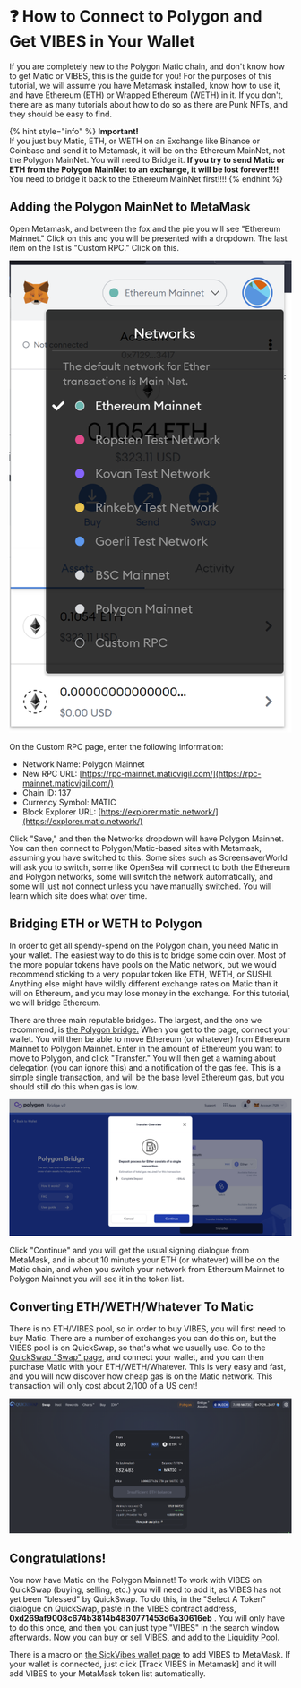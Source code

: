 # ❓ How to Connect to Polygon and Get VIBES in Your Wallet

If you are completely new to the Polygon Matic chain, and don't know how to get Matic or VIBES, this is the guide for you! For the purposes of this tutorial, we will assume you have Metamask installed, know how to use it, and have Ethereum \(ETH\) or Wrapped Ethereum \(WETH\) in it. If you don't, there are as many tutorials about how to do so as there are Punk NFTs, and they should be easy to find. 

{% hint style="info" %}
**Important!**   
If you just buy Matic, ETH, or WETH on an Exchange like Binance or Coinbase and send it to Metamask, it will be on the Ethereum MainNet, not the Polygon MainNet. You will need to Bridge it. **If you try to send Matic or ETH from the Polygon MainNet to an exchange, it will be lost forever!!!!** You need to bridge it back to the Ethereum MainNet first!!!!
{% endhint %}

## Adding the Polygon MainNet to MetaMask

Open Metamask, and between the fox and the pie you will see "Ethereum Mainnet." Click on this and you will be presented with a dropdown. The last item on the list is "Custom RPC." Click on this.

![](../../.gitbook/assets/image%20%284%29.png)

On  the Custom RPC page, enter the following information: 

* Network Name: Polygon Mainnet
* New RPC URL: [https://rpc-mainnet.maticvigil.com/](https://rpc-mainnet.maticvigil.com/)
* Chain ID: 137
* Currency Symbol: MATIC
* Block Explorer URL: [https://explorer.matic.network/](https://explorer.matic.network/)

Click "Save," and then the Networks dropdown will have Polygon Mainnet. You can then connect to Polygon/Matic-based sites with Metamask, assuming you have switched to this. Some sites such as ScreensaverWorld will ask you to switch, some like OpenSea will connect to both the Ethereum and Polygon networks, some will switch the network automatically, and some will just not connect unless you have manually switched. You will learn which site does what over time.

## Bridging ETH or WETH to Polygon

In order to get all spendy-spend on the Polygon chain, you need Matic in your wallet. The easiest way to do this is to bridge some coin over. Most of the more popular tokens have pools on the Matic network, but we would recommend sticking to a very popular token like ETH, WETH, or SUSHI. Anything else might have wildly different exchange rates on Matic than it will on Ethereum, and you may lose money in the exchange. For this tutorial, we will bridge Ethereum. 

There are three main reputable bridges. The largest, and the one we recommend, is [the Polygon bridge.](https://wallet.matic.network/bridge/) When you get to the page, connect your wallet. You will then be able to move Ethereum \(or whatever\) from Ethereum Mainnet to Polygon Mainnet. Enter in the amount of Ethereum you want to move to Polygon, and click "Transfer." You will then get a warning about delegation \(you can ignore this\) and a notification of the gas fee. This is a simple single transaction, and will be the base level Ethereum gas, but you should still do this when gas is low.   


![](../../.gitbook/assets/image%20%286%29.png)

Click "Continue" and you will get the usual signing dialogue from MetaMask, and in about 10 minutes your ETH \(or whatever\) will be on the Matic chain, and when you switch your network from Ethereum Mainnet to Polygon Mainnet you will see it in the token list. 

## Converting ETH/WETH/Whatever To Matic

There is no ETH/VIBES pool, so in order to buy VIBES, you will first need to buy Matic. There are a number of exchanges you can do this on, but the VIBES pool is on QuickSwap, so that's what we usually use. Go to the [QuickSwap "Swap" page](https://quickswap.exchange/#/swap), and connect your wallet, and you can then purchase Matic with your ETH/WETH/Whatever. This is very easy and fast, and you will now discover how cheap gas is on the Matic network. This transaction will only cost about 2/100 of a US cent! 

![](../../.gitbook/assets/image%20%285%29.png)

## Congratulations! 

You now have Matic on the Polygon Mainnet! To work with VIBES on QuickSwap \(buying, selling, etc.\) you will need to add it, as VIBES has not yet been "blessed" by QuickSwap. To do this, in the "Select A Token" dialogue on QuickSwap, paste in the VIBES contract address, **0xd269af9008c674b3814b4830771453d6a30616eb** . You will only have to do this once, and then you can just type "VIBES" in the search window afterwards. Now you can buy or sell VIBES, and [add to the Liquidity Pool](how-to-supply-liquidity-for-vibes.md). 

There is a macro on [the SickVibes wallet page](https://www.sickvibes.xyz/wallet) to add VIBES to MetaMask. If your wallet is connected, just click \[Track VIBES in Metamask\] and it will add VIBES to your MetaMask token list automatically. 

